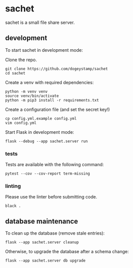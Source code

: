 # sachet

sachet is a small file share server.

## development

To start sachet in development mode:

Clone the repo.

```
git clone https://github.com/dogeystamp/sachet
cd sachet
```

Create a venv with required dependencies:

```
python -m venv venv
source venv/bin/activate
python -m pip3 install -r requirements.txt
```

Create a configuration file (and set the secret key!)
```
cp config.yml.example config.yml
vim config.yml
```

Start Flask in development mode:

```
flask --debug --app sachet.server run
```

### tests

Tests are available with the following command:

```
pytest --cov --cov-report term-missing
```

### linting

Please use the linter before submitting code.

```
black .
```

## database maintenance

To clean up the database (remove stale entries):

```
flask --app sachet.server cleanup
```

Otherwise, to upgrade the database after a schema change:

```
flask --app sachet.server db upgrade
```
